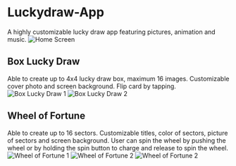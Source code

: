 # Luckydraw-App
A highly customizable lucky draw app featuring pictures, animation and music.
![Home Screen]({{https://github.com/kelokchan/Luckydraw-App/blob/master/Screenshots/1.jpg?raw=true}}//1.jpg)

## Box Lucky Draw
Able to create up to 4x4 lucky draw box, maximum 16 images. Customizable cover photo and screen background. Flip card by tapping.
![Box Lucky Draw 1]({{https://raw.githubusercontent.com/kelokchan/Luckydraw-App/master/Screenshots/2.jpg?raw=true}}//2.jpg)
![Box Lucky Draw 2]({{site.baseurl}}//3.jpg)

## Wheel of Fortune
Able to create up to 16 sectors. Customizable titles, color of sectors, picture of sectors and screen background. User can spin the wheel by pushing the wheel or by holding the spin button to charge and release to spin the wheel.
![Wheel of Fortune 1]({{site.baseurl}}//4.jpg)
![Wheel of Fortune 2]({{site.baseurl}}//5.jpg)
![Wheel of Fortune 2]({{site.baseurl}}//6.jpg)
